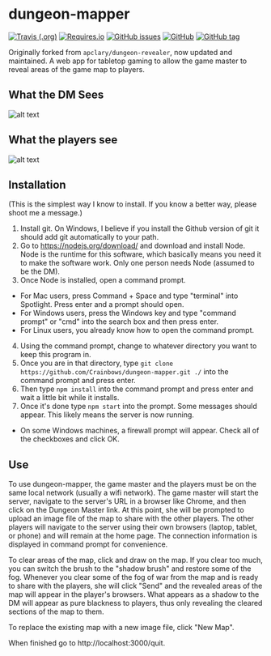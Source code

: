 dungeon-mapper
================

[![Travis (.org)](https://img.shields.io/travis/Crainbows/dungeon-mapper.svg?style=flat-square)](https://travis-ci.org/Crainbows/dungeon-mapper)
[![Requires.io](https://img.shields.io/requires/github/Crainbows/dungeon-mapper.svg?style=flat-square)](https://requires.io/github/Crainbows/dungeon-mapper/requirements/)
[![GitHub issues](https://img.shields.io/github/issues-raw/Crainbows/dungeon-mapper.svg?style=flat-square)](https://github.com/Crainbows/dungeon-mapper)
[![GitHub](https://img.shields.io/github/license/Crainbows/dungeon-mapper.svg?style=flat-square)](https://github.com/Crainbows/dungeon-mapper)
[![GitHub tag](https://img.shields.io/github/tag/Crainbows/dungeon-mapper.svg?style=flat-square)](https://github.com/Crainbows/dungeon-mapper)


Originally forked from `apclary/dungeon-revealer`, now updated and maintained.
A web app for tabletop gaming to allow the game master to reveal areas of the game map to players.

What the DM Sees
----------------
![alt text](http://apclary.github.io/dungeon-revealer/img/example_dm_1.jpeg "DM's view")

What the players see
--------------------
![alt text](https://apclary.github.io/dungeon-revealer/img/example_player_1.jpeg "Player's view")


Installation
------------
(This is the simplest way I know to install. If you know a better way, please shoot me a message.)

1. Install git. On Windows, I believe if you install the Github version of git it should add git automatically to your path.
2. Go to https://nodejs.org/download/ and download and install Node. Node is the runtime for this software, which basically means you need it to make the software work. Only one person needs Node (assumed to be the DM). 
3. Once Node is installed, open a command prompt. 
  * For Mac users, press Command + Space and type "terminal" into Spotlight. Press enter and a prompt should open. 
  * For Windows users, press the Windows key and type "command prompt" or "cmd" into the search box and then press enter.
  * For Linux users, you already know how to open the command prompt.
4. Using the command prompt, change to whatever directory you want to keep this program in. 
5. Once you are in that directory, type `git clone https://github.com/Crainbows/dungeon-mapper.git ./` into the command prompt and press enter.
6. Then type `npm install` into the command prompt and press enter and wait a little bit while it installs.
7. Once it's done type `npm start` into the prompt. Some messages should appear. This likely means the server is now running. 
  * On some Windows machines, a firewall prompt will appear. Check all of the checkboxes and click OK.

Use
---

To use dungeon-mapper, the game master and the players must be on the same local network (usually a wifi network). The game master will start the server, navigate to the server's URL in a browser like Chrome, and then click on the Dungeon Master link. At this point, she will be prompted to upload an image file of the map to share with the other players. The other players will navigate to the server using their own browsers (laptop, tablet, or phone) and will remain at the home page. The connection information is displayed in command prompt for convenience.

To clear areas of the map, click and draw on the map. If you clear too much, you can switch the brush to the "shadow brush" and restore some of the fog. Whenever you clear some of the fog of war from the map and is ready to share with the players, she will click "Send" and the revealed areas of the map will appear in the player's browsers. What appears as a shadow to the DM will appear as pure blackness to players, thus only revealing the cleared sections of the map to them.

To replace the existing map with a new image file, click "New Map".

When finished go to http://localhost:3000/quit.

